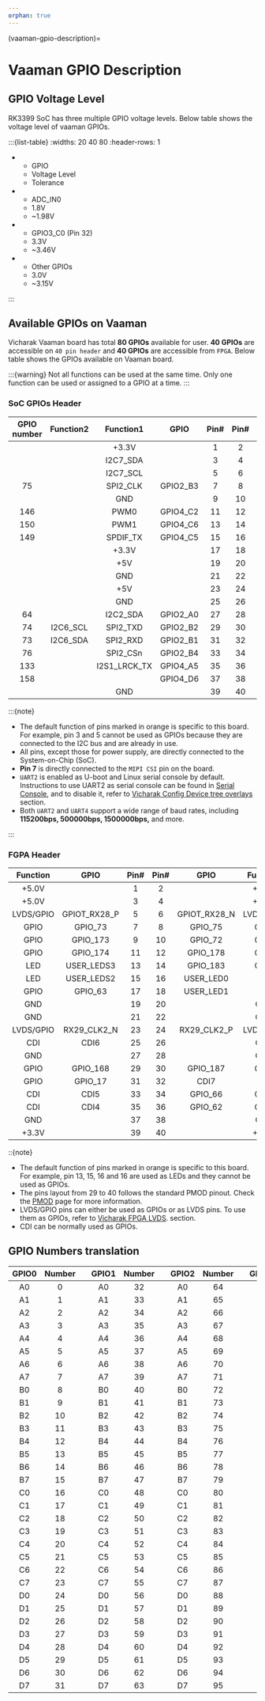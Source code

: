 ```yaml
---
orphan: true
---
```


(vaaman-gpio-description)=

# Vaaman GPIO Description

## GPIO Voltage Level

RK3399 SoC has three multiple GPIO voltage levels. Below table shows the
voltage level of vaaman GPIOs.

:::{list-table}
:widths: 20 40 80
:header-rows: 1

- - GPIO
  - Voltage Level
  - Tolerance

- - ADC_IN0
  - 1.8V
  - ~1.98V

- - GPIO3_C0 (Pin 32)
  - 3.3V
  - ~3.46V

- - Other GPIOs
  - 3.0V
  - ~3.15V

:::

## Available GPIOs on Vaaman

Vicharak Vaaman board has total **80 GPIOs** available for user. **40 GPIOs**
are accessible on `40 pin header` and **40 GPIOs** are accessible from `FPGA`.
Below table shows the GPIOs available on Vaaman board.

:::{warning}
Not all functions can be used at the same time. Only one function can be used
or assigned to a GPIO at a time.
:::

### SoC GPIOs Header

| GPIO number | Function2 |  Function1   |   GPIO   |             Pin#             |            Pin#             |   GPIO   |              Function1              | GPIO number |
| :---------: | :-------: | :----------: | :------: | :--------------------------: | :-------------------------: | :------: | :---------------------------------: | :---------: |
|             |           |    +3.3V     |          | <div class='yellow'>1</div>  |  <div class='red'>2</div>   |          |                +5.0V                |             |
|             |           |   I2C7_SDA   |          | <div class='orange'>3</div>  |  <div class='red'>4</div>   |          |                +5.0V                |             |
|             |           |   I2C7_SCL   |          | <div class='orange'>5</div>  | <div class='black'>6</div>  |          |                 GND                 |             |
|     75      |           |   SPI2_CLK   | GPIO2_B3 |  <div class='green'>7</div>  | <div class='green'>8</div>  | GPIO4_C4 | <div class='orange'>UART2_TXD</div> |     148     |
|             |           |     GND      |          |  <div class='black'>9</div>  | <div class='green'>10</div> | GPIO4_C3 | <div class='orange'>UART2_RXD</div> |     147     |
|     146     |           |     PWM0     | GPIO4_C2 | <div class='green'>11</div>  | <div class='green'>12</div> | GPIO4_A3 |              I2S1_SCLK              |     131     |
|     150     |           |     PWM1     | GPIO4_C6 | <div class='green'>13</div>  | <div class='black'>14</div> |          |                 GND                 |             |
|     149     |           |   SPDIF_TX   | GPIO4_C5 | <div class='green'>15</div>  | <div class='green'>16</div> | GPIO4_D2 |                                     |     154     |
|             |           |    +3.3V     |          | <div class='yellow'>17</div> | <div class='green'>18</div> | GPIO4_D4 |                                     |     156     |
|             |           |     +5V      |          |  <div class='red'>19</div>   | <div class='black'>20</div> |          |                 GND                 |             |
|             |           |     GND      |          | <div class='black'>21</div>  | <div class='green'>22</div> | GPIO4_D5 |                                     |     157     |
|             |           |     +5V      |          |  <div class='red'>23</div>   | <div class='black'>24</div> |          |                 GND                 |             |
|             |           |     GND      |          | <div class='black'>25</div>  | <div class='green'>26</div> |          |               ADC_IN0               |             |
|     64      |           |   I2C2_SDA   | GPIO2_A0 |  <div class='blue'>27</div>  | <div class='blue'>28</div>  | GPIO2_A1 |              I2C2_CLK               |     65      |
|     74      | I2C6_SCL  |   SPI2_TXD   | GPIO2_B2 | <div class='green'>29</div>  | <div class='black'>30</div> |          |                 GND                 |             |
|     73      | I2C6_SDA  |   SPI2_RXD   | GPIO2_B1 | <div class='green'>31</div>  | <div class='green'>32</div> | GPIO3_C0 |              SPDIF_TX               |     112     |
|     76      |           |   SPI2_CSn   | GPIO2_B4 | <div class='green'>33</div>  | <div class='black'>34</div> |          |                 GND                 |             |
|     133     |           | I2S1_LRCK_TX | GPIO4_A5 | <div class='green'>35</div>  | <div class='green'>36</div> | GPIO4_A4 |            I2S1_LRCK_RX             |     132     |
|     158     |           |              | GPIO4_D6 | <div class='green'>37</div>  | <div class='green'>38</div> | GPIO4_A6 |              I2S1_SDI               |     134     |
|             |           |     GND      |          | <div class='black'>39</div>  | <div class='green'>40</div> | GPIO4_A7 |              I2S1_SDO               |     135     |

:::{note}

- The default function of pins marked in <span class="orange">orange</span> is
  specific to this board. For example, pin 3 and 5 cannot be used as GPIOs
  because they are connected to the I2C bus and are already in use.
- All pins, except those for power supply, are directly connected to the
  System-on-Chip (SoC).
- **Pin 7** is directly connected to the `MIPI CSI` pin on the board.
- `UART2` is enabled as U-boot and Linux serial console by default.
  Instructions to use UART2 as serial console can be found in
  [Serial Console](#serial-console), and to disable it, refer to
  [Vicharak Config Device tree overlays](#vicharak-config-device-tree-overlays)
  section.
- Both `UART2` and `UART4` support a wide range of baud rates, including
  **115200bps, 500000bps, 1500000bps,** and more.

:::

### FGPA Header

| Function  |     GPIO     |             Pin#             |             Pin#             |     GPIO     | Function  |
| :-------: | :----------: | :--------------------------: | :--------------------------: | :----------: | :-------: |
|   +5.0V   |              |   <div class='red'>1</div>   | <div class='yellow'>2</div>  |              |   +3.3V   |
|   +5.0V   |              |   <div class='red'>3</div>   | <div class='yellow'>4</div>  |              |   +3.3V   |
| LVDS/GPIO | GPIOT_RX28_P |  <div class='green'>5</div>  |  <div class='green'>6</div>  | GPIOT_RX28_N | LVDS/GPIO |
|   GPIO    |   GPIO_73    |  <div class='green'>7</div>  |  <div class='green'>8</div>  |   GPIO_75    |   GPIO    |
|   GPIO    |   GPIO_173   |  <div class='green'>9</div>  | <div class='green'>10</div>  |   GPIO_72    |   GPIO    |
|   GPIO    |   GPIO_174   | <div class='green'>11</div>  | <div class='green'>12</div>  |   GPIO_178   |   GPIO    |
|    LED    |  USER_LEDS3  | <div class='orange'>13</div> | <div class='green'>14</div>  |   GPIO_183   |   GPIO    |
|    LED    |  USER_LEDS2  | <div class='orange'>15</div> | <div class='orange'>16</div> |  USER_LED0   |    LED    |
|   GPIO    |   GPIO_63    | <div class='green'>17</div>  | <div class='orange'>18</div> |  USER_LED1   |    LED    |
|    GND    |              | <div class='black'>19</div>  | <div class='black'>20</div>  |              |    GND    |
|    GND    |              | <div class='black'>21</div>  | <div class='black'>22</div>  |              |    GND    |
| LVDS/GPIO | RX29_CLK2_N  |  <div class='blue'>23</div>  |  <div class='blue'>24</div>  | RX29_CLK2_P  | LVDS/GPIO |
|    CDI    |     CDI6     |  <div class='blue'>25</div>  | <div class='black'>26</div>  |              |    GND    |
|    GND    |              | <div class='black'>27</div>  | <div class='black'>28</div>  |              |    GND    |
|   GPIO    |   GPIO_168   | <div class='green'>29</div>  | <div class='green'>30</div>  |   GPIO_187   |   GPIO    |
|   GPIO    |   GPIO_17    | <div class='green'>31</div>  |  <div class='blue'>32</div>  |     CDI7     |    CDI    |
|    CDI    |     CDI5     |  <div class='blue'>33</div>  | <div class='green'>34</div>  |   GPIO_66    |   GPIO    |
|    CDI    |     CDI4     |  <div class='blue'>35</div>  | <div class='green'>36</div>  |   GPIO_62    |   GPIO    |
|    GND    |              | <div class='black'>37</div>  | <div class='black'>38</div>  |              |    GND    |
|   +3.3V   |              | <div class='yellow'>39</div> | <div class='yellow'>40</div> |              |   +3.3V   |

::{note}

- The default function of pins marked in <span class="orange">orange</span> is
  specific to this board. For example, pin 13, 15, 16 and 16 are used as LEDs
  and they cannot be used as GPIOs.
- The pins layout from 29 to 40 follows the standard PMOD pinout. Check the
  [PMOD](https://reference.digilentinc.com/reference/pmod/pmod) page for more
  information.
- LVDS/GPIO pins can either be used as GPIOs or as LVDS pins. To use them as
  GPIOs, refer to [Vicharak FPGA LVDS](#/).
  section.
- CDI can be normally used as GPIOs.

## GPIO Numbers translation

|            GPIO0             | Number |     |            GPIO1            | Number |     |           GPIO2            | Number |     |           GPIO3           | Number |     |            GPIO4             | Number |
| :--------------------------: | :----: | :-: | :-------------------------: | :----: | :-: | :------------------------: | :----: | :-: | :-----------------------: | :----: | :-: | :--------------------------: | :----: |
| <div class="yellow">A0</div> |   0    |     | <div class="green">A0</div> |   32   |     | <div class="blue">A0</div> |   64   |     | <div class="red">A0</div> |   96   |     | <div class="orange">A0</div> |  128   |
| <div class="yellow">A1</div> |   1    |     | <div class="green">A1</div> |   33   |     | <div class="blue">A1</div> |   65   |     | <div class="red">A1</div> |   97   |     | <div class="orange">A1</div> |  129   |
| <div class="yellow">A2</div> |   2    |     | <div class="green">A2</div> |   34   |     | <div class="blue">A2</div> |   66   |     | <div class="red">A2</div> |   98   |     | <div class="orange">A2</div> |  130   |
| <div class="yellow">A3</div> |   3    |     | <div class="green">A3</div> |   35   |     | <div class="blue">A3</div> |   67   |     | <div class="red">A3</div> |   99   |     | <div class="orange">A3</div> |  131   |
| <div class="yellow">A4</div> |   4    |     | <div class="green">A4</div> |   36   |     | <div class="blue">A4</div> |   68   |     | <div class="red">A4</div> |  100   |     | <div class="orange">A4</div> |  132   |
| <div class="yellow">A5</div> |   5    |     | <div class="green">A5</div> |   37   |     | <div class="blue">A5</div> |   69   |     | <div class="red">A5</div> |  101   |     | <div class="orange">A5</div> |  133   |
| <div class="yellow">A6</div> |   6    |     | <div class="green">A6</div> |   38   |     | <div class="blue">A6</div> |   70   |     | <div class="red">A6</div> |  102   |     | <div class="orange">A6</div> |  134   |
| <div class="yellow">A7</div> |   7    |     | <div class="green">A7</div> |   39   |     | <div class="blue">A7</div> |   71   |     | <div class="red">A7</div> |  103   |     | <div class="orange">A7</div> |  135   |
| <div class="yellow">B0</div> |   8    |     | <div class="green">B0</div> |   40   |     | <div class="blue">B0</div> |   72   |     | <div class="red">B0</div> |  104   |     | <div class="orange">B0</div> |  136   |
| <div class="yellow">B1</div> |   9    |     | <div class="green">B1</div> |   41   |     | <div class="blue">B1</div> |   73   |     | <div class="red">B1</div> |  105   |     | <div class="orange">B1</div> |  137   |
| <div class="yellow">B2</div> |   10   |     | <div class="green">B2</div> |   42   |     | <div class="blue">B2</div> |   74   |     | <div class="red">B2</div> |  106   |     | <div class="orange">B2</div> |  138   |
| <div class="yellow">B3</div> |   11   |     | <div class="green">B3</div> |   43   |     | <div class="blue">B3</div> |   75   |     | <div class="red">B3</div> |  107   |     | <div class="orange">B3</div> |  139   |
| <div class="yellow">B4</div> |   12   |     | <div class="green">B4</div> |   44   |     | <div class="blue">B4</div> |   76   |     | <div class="red">B4</div> |  108   |     | <div class="orange">B4</div> |  140   |
| <div class="yellow">B5</div> |   13   |     | <div class="green">B5</div> |   45   |     | <div class="blue">B5</div> |   77   |     | <div class="red">B5</div> |  109   |     | <div class="orange">B5</div> |  141   |
| <div class="yellow">B6</div> |   14   |     | <div class="green">B6</div> |   46   |     | <div class="blue">B6</div> |   78   |     | <div class="red">B6</div> |  110   |     | <div class="orange">B6</div> |  142   |
| <div class="yellow">B7</div> |   15   |     | <div class="green">B7</div> |   47   |     | <div class="blue">B7</div> |   79   |     | <div class="red">B7</div> |  111   |     | <div class="orange">B7</div> |  143   |
| <div class="yellow">C0</div> |   16   |     | <div class="green">C0</div> |   48   |     | <div class="blue">C0</div> |   80   |     | <div class="red">C0</div> |  112   |     | <div class="orange">C0</div> |  144   |
| <div class="yellow">C1</div> |   17   |     | <div class="green">C1</div> |   49   |     | <div class="blue">C1</div> |   81   |     | <div class="red">C1</div> |  113   |     | <div class="orange">C1</div> |  145   |
| <div class="yellow">C2</div> |   18   |     | <div class="green">C2</div> |   50   |     | <div class="blue">C2</div> |   82   |     | <div class="red">C2</div> |  114   |     | <div class="orange">C2</div> |  146   |
| <div class="yellow">C3</div> |   19   |     | <div class="green">C3</div> |   51   |     | <div class="blue">C3</div> |   83   |     | <div class="red">C3</div> |  115   |     | <div class="orange">C3</div> |  147   |
| <div class="yellow">C4</div> |   20   |     | <div class="green">C4</div> |   52   |     | <div class="blue">C4</div> |   84   |     | <div class="red">C4</div> |  116   |     | <div class="orange">C4</div> |  148   |
| <div class="yellow">C5</div> |   21   |     | <div class="green">C5</div> |   53   |     | <div class="blue">C5</div> |   85   |     | <div class="red">C5</div> |  117   |     | <div class="orange">C5</div> |  149   |
| <div class="yellow">C6</div> |   22   |     | <div class="green">C6</div> |   54   |     | <div class="blue">C6</div> |   86   |     | <div class="red">C6</div> |  118   |     | <div class="orange">C6</div> |  150   |
| <div class="yellow">C7</div> |   23   |     | <div class="green">C7</div> |   55   |     | <div class="blue">C7</div> |   87   |     | <div class="red">C7</div> |  119   |     | <div class="orange">C7</div> |  151   |
| <div class="yellow">D0</div> |   24   |     | <div class="green">D0</div> |   56   |     | <div class="blue">D0</div> |   88   |     | <div class="red">D0</div> |  120   |     | <div class="orange">D0</div> |  152   |
| <div class="yellow">D1</div> |   25   |     | <div class="green">D1</div> |   57   |     | <div class="blue">D1</div> |   89   |     | <div class="red">D1</div> |  121   |     | <div class="orange">D1</div> |  153   |
| <div class="yellow">D2</div> |   26   |     | <div class="green">D2</div> |   58   |     | <div class="blue">D2</div> |   90   |     | <div class="red">D2</div> |  122   |     | <div class="orange">D2</div> |  154   |
| <div class="yellow">D3</div> |   27   |     | <div class="green">D3</div> |   59   |     | <div class="blue">D3</div> |   91   |     | <div class="red">D3</div> |  123   |     | <div class="orange">D3</div> |  155   |
| <div class="yellow">D4</div> |   28   |     | <div class="green">D4</div> |   60   |     | <div class="blue">D4</div> |   92   |     | <div class="red">D4</div> |  124   |     | <div class="orange">D4</div> |  156   |
| <div class="yellow">D5</div> |   29   |     | <div class="green">D5</div> |   61   |     | <div class="blue">D5</div> |   93   |     | <div class="red">D5</div> |  125   |     | <div class="orange">D5</div> |  157   |
| <div class="yellow">D6</div> |   30   |     | <div class="green">D6</div> |   62   |     | <div class="blue">D6</div> |   94   |     | <div class="red">D6</div> |  126   |     | <div class="orange">D6</div> |  158   |
| <div class="yellow">D7</div> |   31   |     | <div class="green">D7</div> |   63   |     | <div class="blue">D7</div> |   95   |     | <div class="red">D7</div> |  127   |     | <div class="orange">D7</div> |  159   |
